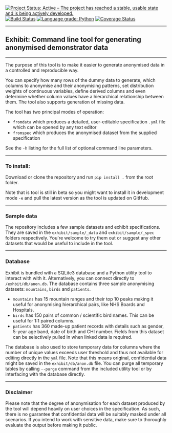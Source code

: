 [![Project Status: Active – The project has reached a stable, usable state and is being actively developed.](https://www.repostatus.org/badges/latest/active.svg)](https://www.repostatus.org/#active) [![Build Status](https://travis-ci.com/gherka/exhibit.svg?branch=master)](https://travis-ci.com/gherka/exhibit) [![Language grade: Python](https://img.shields.io/lgtm/grade/python/g/gherka/exhibit.svg)](https://lgtm.com/projects/g/gherka/exhibit/context:python) [![Coverage Status](https://coveralls.io/repos/github/gherka/exhibit/badge.svg?branch=master)](https://coveralls.io/github/gherka/exhibit?branch=master)

---
## Exhibit: Command line tool for generating anonymised demonstrator data
---


The purpose of this tool is to make it easier to generate anonymised data in a controlled and reproducible way.

You can specify how many rows of the dummy data to generate, which columns to anonymise and their anonymising patterns, set distribution weights of continuous variables, define derived columns and even determine whether column values have a hierarchical relationship between them. The tool also supports generation of missing data.

The tool has two principal modes of operation: 
 - `fromdata` which produces a detailed, user-editable specification `.yml` file which can be opened by any text editor
 - `fromspec` which produces the anonymised dataset from the supplied specification

See the `-h` listing for the full list of optional command line parameters.

---
### To install:

Download or clone the repository and run `pip install .` from the root folder.

Note that is tool is still in beta so you might want to install it in development mode `-e` and pull the latest version as the tool is updated on GitHub.

---
### Sample data

The repository includes a few sample datasets and exhibit specifications. They are saved in the `exhibit/sample/_data` and `exhibit/sample/_spec` folders respectively. You're welcome to try them out or suggest any other datasets that would be useful to include in the tool.

---
### Database

Exhibit is bundled with a SQLite3 database and a Python utility tool to interact with with it. Alternatively, you can connect directly to `/exhbit/db/anon.db`. The database contains three sample anonymising datasets: `mountains`, `birds` and `patients`.

 - `mountains` has 15 mountain ranges and their top 10 peaks making it useful for anonymising hierarchical pairs, like NHS Boards and Hospitals.
 - `birds` has 150 pairs of common / scientific bird names. This can be useful for 1:1 paired columns.
 - `patients` has 360 made-up patient records with details such as gender, 5-year age band, date of birth and CHI number. Fields from this dataset can be selectively pulled in when linked data is required.

The database is also used to store temporary data for columns where the number of unique values exceeds user threshold and thus not available for editing directly in the `yml` file. Note that this means original, confidential data  might be saved in the `exhibit/db/anon.db` file. You can purge all temporary tables by calling `--purge` command from the included utility tool or by interfacing with the database directly.

---
### Disclaimer

Please note that the degree of anonymisation for each dataset produced by the tool will depend heavily on user choices in the specification. As such, there is no guarantee that confidential data will be suitably masked under all scenarios. If you intend to work with sensitive data, make sure to thoroughly evaluate the output before making it public.
